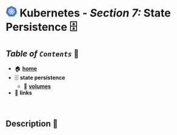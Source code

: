# <img src="../00-resources/img/k8s.png" width="30px"> **Kubernetes** - ***Section 7:*** **State Persistence** 🗄️

## ***Table*** *of* ***`Contents`*** 📜

* 🏠 [**home**](https://github.com/aguerrero232/kubernetes-zero-to-pro/blob/main/README.md)
* 🗄️ **state persistence**
  * 💾 [**volumes**](27-volumes/README.md)
* 🔗 **links**


<br />


## **Description** 👀